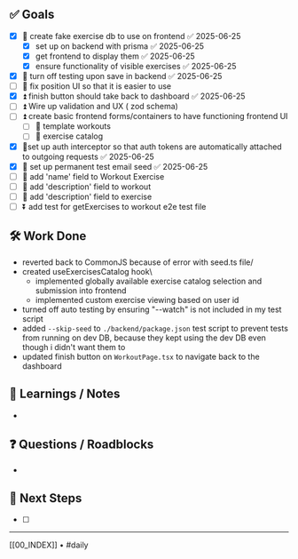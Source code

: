 ## ✅ Goals
- [x] 🔺 create fake exercise db to use on frontend ✅ 2025-06-25
	- [x] set up on backend with prisma ✅ 2025-06-25
	- [x] get frontend to display them ✅ 2025-06-25
	- [x] ensure functionality of visible exercises ✅ 2025-06-25
- [x] 🔺 turn off testing upon save in backend ✅ 2025-06-25
- [ ] 🔼 fix position UI so that it is easier to use
- [x] ⏫ finish button should take back to dashboard ✅ 2025-06-25
- [ ] ⏫ Wire up validation and UX ( zod schema)
- [ ] ⏫ create basic frontend forms/containers to have functioning frontend UI
	- [ ] 🔼 template workouts
	- [ ] 🔼 exercise catalog
- [x] 🔼set up auth interceptor so that auth tokens are automatically attached to outgoing requests ✅ 2025-06-25
- [x] 🔼 set up permanent test email seed ✅ 2025-06-25
- [ ] 🔽 add 'name' field to Workout Exercise
- [ ] 🔽 add 'description' field to workout
- [ ] 🔽 add 'description' field to exercise
- [ ] ⏬ add test for getExercises to workout e2e test file

## 🛠️ Work Done
- reverted back to CommonJS because of error with seed.ts file/
- created useExercisesCatalog hook\
	- implemented globally available exercise catalog selection and submission into frontend
	- implemented custom exercise viewing based on user id
- turned off auto testing by ensuring "--watch" is not included in my test script
- added `--skip-seed` to `./backend/package.json` test script to prevent tests from running on dev DB, because they kept using the dev DB even though i didn't want them to
- updated finish button on `WorkoutPage.tsx` to navigate back to the dashboard

## 🧠 Learnings / Notes
- 

## ❓ Questions / Roadblocks
- 

## 🔁 Next Steps
- [ ] 

---
[[00_INDEX]] • #daily
